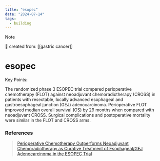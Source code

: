 ```yaml
---
title: "esopec"
date: "2024-07-14"
tags:
  - building
---
```


> [!NOTE]
> 🌱 created from: [[gastric cancer]]

# esopec

Key Points:

The randomized phase 3 ESOPEC trial compared perioperative chemotherapy (FLOT) against neoadjuvant chemoradiotherapy (CROSS) in patients with resectable, locally advanced esophageal and gastroesophageal junction (GEJ) adenocarcinoma.
Perioperative FLOT improved median overall survival (OS) by 29 months when compared with neoadjuvant CROSS.
Surgical complications and postoperative mortality were similar in the FLOT and CROSS arms.

### References

> [Perioperative Chemotherapy Outperforms Neoadjuvant Chemoradiotherapy as Curative Treatment of Esophageal/GEJ Adenocarcinoma in the ESOPEC Trial](https://dailynews.ascopubs.org/do/perioperative-chemotherapy-outperforms-neoadjuvant-chemoradiotherapy-curative-treatment)
